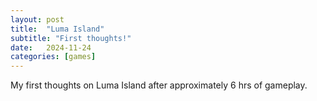 ```yaml
---
layout: post
title:  "Luma Island"
subtitle: "First thoughts!"
date:   2024-11-24
categories: [games]
---
```


My first thoughts on Luma Island after approximately 6 hrs of gameplay.
